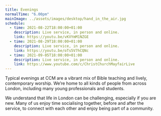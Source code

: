 ```yaml
---
title: Evenings
normalTime: "6.00pm"
mainImage: ../assets/images/desktop/hand_in_the_air.jpg
schedule:  
  - time: 2021-08-22T18:00:00+01:00
    description: Live service, in person and online.
    link: https://youtu.be/vKVYmM1NZGE
  - time: 2021-08-29T18:00:00+01:00
    description: Live service, in person and online.
    link: https://youtu.be/oTs5V7hCQNc
  - time: 2021-09-05T18:00:00+01:00
    description: Live service, in person and online.
    link: https://www.youtube.com/c/ChristChurchMayfairLive
---
```

Typical evenings at CCM are a vibrant mix of Bible teaching and lively, contemporary worship. We’re home to all kinds of people from across London, including many young professionals and students.

We understand that life in London can be challenging, especially if you are new. Many of us enjoy time socialising together, before and after the service, to connect with each other and enjoy being part of a community.
